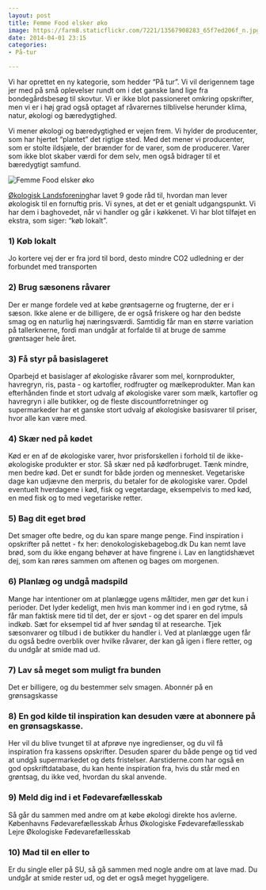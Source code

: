 ```yaml
---
layout: post
title: Femme Food elsker øko
image: https://farm8.staticflickr.com/7221/13567908283_65f7ed206f_n.jpg
date: 2014-04-01 23:15
categories:
- På-tur

---
```


Vi har oprettet en ny kategorie, som hedder “På tur”. Vi vil derigennem tage jer med på små oplevelser rundt om i det ganske land lige fra bondegårdsbesøg til skovtur. Vi er ikke blot passioneret omkring opskrifter, men vi er i høj grad også optaget af råvarernes tilblivelse herunder klima, natur, økologi og bæredygtighed. 

Vi mener økologi og bæredygtighed er vejen frem. Vi hylder de producenter, som har hjertet “plantet” det rigtige sted. Med det mener vi producenter, som er stolte ildsjæle, der brænder for de varer, som de producerer. Varer som ikke blot skaber værdi for dem selv, men også bidrager til et bæredygtigt samfund.


![Femme Food elsker øko](https://farm8.staticflickr.com/7221/13567908283_65f7ed206f_z.jpg)


[Økologisk Landsforening](http://www.okologi.dk/default.aspx)har lavet 9 gode råd til, hvordan man lever økologisk til en fornuftig pris. Vi synes, at det er et genialt udgangspunkt. Vi har dem i baghovedet, når vi handler og går i køkkenet. Vi har blot tilføjet en ekstra, som siger: “køb lokalt”. 

### 1) Køb lokalt
Jo kortere vej der er fra jord til bord, desto mindre CO2 udledning er der forbundet med transporten

### 2) Brug sæsonens råvarer

Der er mange fordele ved at købe grøntsagerne og frugterne, der er i sæson. Ikke alene er de billigere, de er også friskere og har den bedste smag og en naturlig høj næringsværdi. Samtidig får man en større variation på tallerknerne, fordi man undgår at forfalde til at bruge de samme grøntsager hele året.

### 3) Få styr på basislageret

Oparbejd et basislager af økologiske råvarer som mel, kornprodukter, havregryn, ris, pasta - og kartofler, rodfrugter og mælkeprodukter. Man kan efterhånden finde et stort udvalg af økologiske varer som mælk, kartofler og havregryn i alle butikker, og de fleste discountforretninger og supermarkeder har et ganske stort udvalg af økologiske basisvarer til priser, hvor alle kan være med.

### 4) Skær ned på kødet

Kød er en af de økologiske varer, hvor prisforskellen i forhold til de ikke-økologiske produkter er stor. Så skær ned på kødforbruget. Tænk mindre, men bedre kød. Det er sundt for både jorden og mennesket. Vegetariske dage kan udjævne den merpris, du betaler for de økologiske varer. Opdel eventuelt hverdagene i kød, fisk og vegetardage, eksempelvis to med kød, en med fisk og to med vegetariske retter.

### 5) Bag dit eget brød

Det smager ofte bedre, og du kan spare mange penge. Find inspiration i opskrifter på nettet - fx her: denokologiskebagebog.dk 
Du kan nemt lave brød, som du ikke engang behøver at have fingrene i. Lav en langtidshævet dej, som kan røres sammen om aftenen og bages om morgenen.

### 6) Planlæg og undgå madspild

Mange har intentioner om at planlægge ugens måltider, men gør det kun i perioder. Det lyder kedeligt, men hvis man kommer ind i en god rytme, så får man faktisk mere tid til det, der er sjovt - og det sparer en del impuls indkøb. Sæt for eksempel tid af hver søndag til at researche. Tjek sæsonvarer og tilbud i de butikker du handler i. Ved at planlægge ugen får du også bedre overblik over hvilke råvarer, der kan gå igen i flere retter, og du undgår at smide mad ud.

### 7) Lav så meget som muligt fra bunden

Det er billigere, og du bestemmer selv smagen.
Abonnér på en grønsagskasse


### 8) En god kilde til inspiration kan desuden være at abonnere på en grønsagskasse. 

Her vil du blive tvunget til at afprøve nye ingredienser, og du vil få inspiration fra kassens opskrifter. Desuden sparer du både penge og tid ved at undgå supermarkedet og dets fristelser.  Aarstiderne.com har også en god opskriftdatabase, du kan hente inspiration fra, hvis du står med en grøntsag, du ikke ved, hvordan du skal anvende.

### 9) Meld dig ind i et Fødevarefællesskab

Så går du sammen med andre om at købe økologi direkte hos avlerne.
Københavns Fødevarefællesskab
Århus Økologiske Fødevarefællesskab
Lejre Økologiske Fødevarefællesskab

### 10) Mad til en eller to

Er du single eller på SU, så gå sammen med nogle andre om at lave mad. Du undgår at smide rester ud, og det er også meget hyggeligere.


